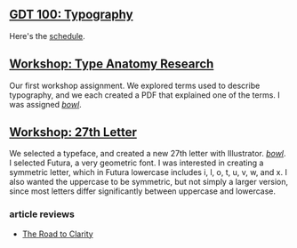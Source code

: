 ## [GDT 100: Typography](http://www.wccnet.edu/academics/classes/information/view/class/GDT%20100/)

Here's the [schedule](Handouts/_GDT100-01_Schedule.pdf).

## [Workshop: Type Anatomy Research](Type_Anatomy_Research.pdf)

Our first workshop assignment. We explored terms used to describe typography, and we each created a PDF that explained one of the terms. I was assigned [*bowl*](pbenson_bowl.pdf).

## [Workshop: 27th Letter](Handouts/WORKSHOPS/03_27thletter.pdf)

We selected a typeface, and created a new 27th letter with Illustrator. [*bowl*](Handouts/WORKSHOPS/27th_benson.pdf). I selected Futura, a very geometric font. I was interested in creating a symmetric letter, which in Futura lowercase includes i, l, o, t, u, v, w, and x. I also wanted the uppercase to be symmetric, but not simply a larger version, since most letters differ significantly between uppercase and lowercase.

### article reviews

* [The Road to Clarity](the_road_to_clarity_notes.MD)
